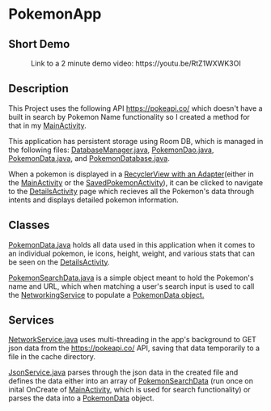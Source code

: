 # PokemonApp

## Short Demo
<p align="center">
Link to a 2 minute demo video: https://youtu.be/RtZ1WXWK3OI
</p>

## Description
This Project uses the following API https://pokeapi.co/ which doesn't have a built in search by Pokemon Name functionality so I created a method for that in my [MainActivity](https://github.com/Dwrulesalot/PokemonApp/blob/main/app/src/main/java/com/example/pokemonapp/MainActivity.java).

This application has persistent storage using Room DB, which is managed in the following files: [DatabaseManager.java](https://github.com/Dwrulesalot/PokemonApp/blob/main/app/src/main/java/com/example/pokemonapp/DatabaseManager.java), [PokemonDao.java](https://github.com/Dwrulesalot/PokemonApp/blob/main/app/src/main/java/com/example/pokemonapp/PokemonDao.java), [PokemonData.java](https://github.com/Dwrulesalot/PokemonApp/blob/main/app/src/main/java/com/example/pokemonapp/PokemonData.java), and [PokemonDatabase.java](https://github.com/Dwrulesalot/PokemonApp/blob/main/app/src/main/java/com/example/pokemonapp/PokemonDatabase.java). 

When a pokemon is displayed in a [RecyclerView with an Adapter](https://github.com/Dwrulesalot/PokemonApp/blob/main/app/src/main/java/com/example/pokemonapp/SavedPokemonRecyclerAdapter.java)(either in the [MainActivity](https://github.com/Dwrulesalot/PokemonApp/blob/main/app/src/main/java/com/example/pokemonapp/MainActivity.java) or the [SavedPokemonActivity](https://github.com/Dwrulesalot/PokemonApp/blob/main/app/src/main/java/com/example/pokemonapp/SavedPokemonActivity.java)), it can be clicked to navigate to the [DetailsActivity](https://github.com/Dwrulesalot/PokemonApp/blob/main/app/src/main/java/com/example/pokemonapp/DetailsActivity.java) page which recieves all the Pokemon's data through intents and displays detailed pokemon information.

## Classes

[PokemonData.java](https://github.com/Dwrulesalot/PokemonApp/blob/main/app/src/main/java/com/example/pokemonapp/PokemonData.java) holds all data used in this application when it comes to an individual pokemon, ie icons, height, weight, and various stats that can be seen on the [DetailsActivity](https://github.com/Dwrulesalot/PokemonApp/blob/main/app/src/main/java/com/example/pokemonapp/DetailsActivity.java).

[PokemonSearchData.java](https://github.com/Dwrulesalot/PokemonApp/blob/main/app/src/main/java/com/example/pokemonapp/PokemonSearchData.java) is a simple object meant to hold the Pokemon's name and URL, which when matching a user's search input is used to call the [NetworkingService](https://github.com/Dwrulesalot/PokemonApp/blob/main/app/src/main/java/com/example/pokemonapp/NetworkingService.java) to populate a [PokemonData object.](https://github.com/Dwrulesalot/PokemonApp/blob/main/app/src/main/java/com/example/pokemonapp/PokemonData.java)

## Services

[NetworkService.java](https://github.com/Dwrulesalot/PokemonApp/blob/main/app/src/main/java/com/example/pokemonapp/NetworkingService.java) uses multi-threading in the app's background to GET json data from the https://pokeapi.co/ API, saving that data temporarily to a file in the cache directory. 

[JsonService.java](https://github.com/Dwrulesalot/PokemonApp/blob/main/app/src/main/java/com/example/pokemonapp/JsonService.java) parses through the json data in the created file and defines the data either into an array of [PokemonSearchData](https://github.com/Dwrulesalot/PokemonApp/blob/main/app/src/main/java/com/example/pokemonapp/PokemonSearchData.java) (run once on inital OnCreate of [MainActivity](https://github.com/Dwrulesalot/PokemonApp/blob/main/app/src/main/java/com/example/pokemonapp/MainActivity.java), which is used for search functionality) or parses the data into a [PokemonData](https://github.com/Dwrulesalot/PokemonApp/blob/main/app/src/main/java/com/example/pokemonapp/PokemonData.java) object. 
